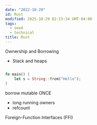 ```yaml
---
date: "2022-10-29"
id: Rust
modified: 2025-10-29 02:15:34 GMT-04:00
tags:
  - seed
  - technical
title: Rust
---
```


Ownership and Borrowing

- Stack and heaps

```rust

fn main() {
	let s = String::from("Hello");
}
```

borrow mutable ONCE

- long running owners
- refcount

Foreign-Function Interfaces (FFI)
